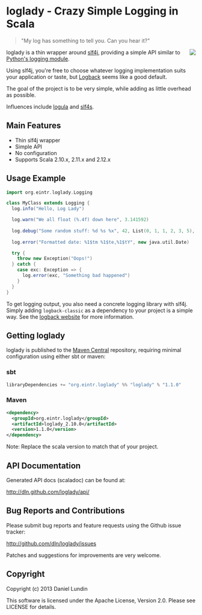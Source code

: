 loglady - Crazy Simple Logging in Scala
=======================================
> "My log has something to tell you. Can you hear it?"

<img src="http://i.imgur.com/jPZF7.jpg" style="float:right" />

loglady is a thin wrapper around [slf4j](http://slf4j.org/), providing a
simple API similar to [Python's logging module](http://docs.python.org/library/logging.html).

Using slf4j, you're free to choose whatever logging implementation suits your
application or taste, but [Logback](http://logback.qos.ch/) seems like a good
default.

The goal of the project is to be very simple, while adding as little overhead 
as possible.

Influences include [logula](http://github.com/codahale/logula) and
[slf4s](http://github.com/weiglewilczek/slf4s).



Main Features
-------------
 * Thin slf4j wrapper 
 * Simple API
 * No configuration
 * Supports Scala 2.10.x, 2.11.x and 2.12.x


Usage Example
-------------
```scala
import org.eintr.loglady.Logging

class MyClass extends Logging {
  log.info("Hello, Log Lady")

  log.warn("We all float (%.4f) down here", 3.141592)
  
  log.debug("Some random stuff: %d %s %x", 42, List(0, 1, 1, 2, 3, 5), -559038737)
  
  log.error("Formatted date: %1$tm %1$te,%1$tY", new java.util.Date)

  try {
    throw new Exception("Oops!")
  } catch {
    case exc: Exception => {
      log.error(exc, "Something bad happened")
    }
  }
}
```

To get logging output, you also need a concrete logging library with slf4j.
Simply adding `logback-classic` as a dependency to your project is a simple
way. See the [logback website](http://logback.qos.ch/) for more information.


Getting loglady
---------------
loglady is published to the [Maven Central](http://search.maven.org/)
repository, requiring minimal configuration using either sbt or maven:

### sbt
```scala
libraryDependencies += "org.eintr.loglady" %% "loglady" % "1.1.0"
```

### Maven
```xml
<dependency>
  <groupId>org.eintr.loglady</groupId>
  <artifactId>loglady_2.10.0</artifactId>
  <version>1.1.0</version>
</dependency>
```

Note: Replace the scala version to match that of your project.


API Documentation
-----------------
Generated API docs (scaladoc) can be found at:

http://dln.github.com/loglady/api/


Bug Reports and Contributions
-----------------------------
Please submit bug reports and feature requests using the Github issue tracker:

http://github.com/dln/loglady/issues

Patches and suggestions for improvements are very welcome.


Copyright
---------

Copyright (c) 2013 Daniel Lundin

This software is licensed under the Apache License, Version 2.0. 
Please see LICENSE for details.
